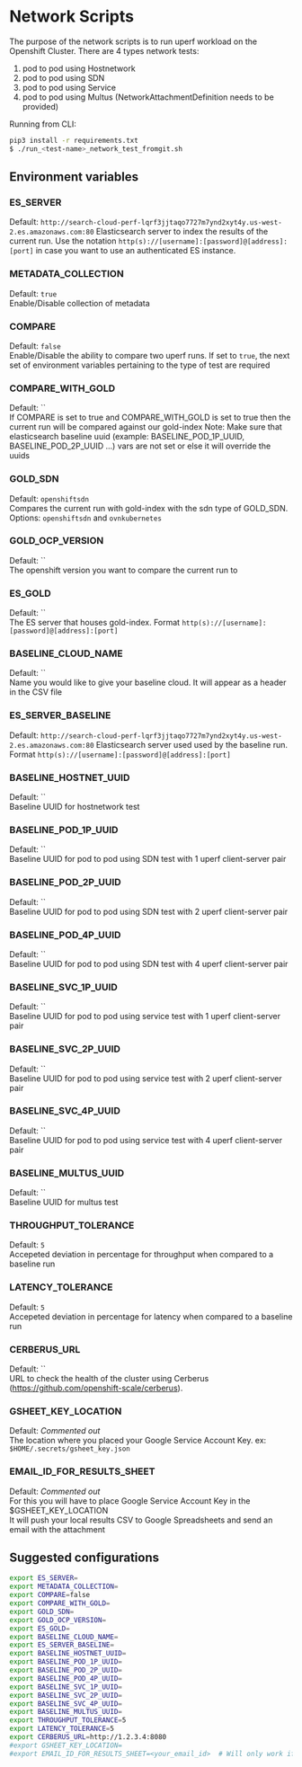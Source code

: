 # Network Scripts

The purpose of the network scripts is to run uperf workload on the Openshift Cluster.
There are 4 types network tests:
1. pod to pod using Hostnetwork
2. pod to pod using SDN
3. pod to pod using Service
4. pod to pod using Multus (NetworkAttachmentDefinition needs to be provided)

Running from CLI:

```sh
pip3 install -r requirements.txt
$ ./run_<test-name>_network_test_fromgit.sh 
```

## Environment variables

### ES_SERVER
Default: `http://search-cloud-perf-lqrf3jjtaqo7727m7ynd2xyt4y.us-west-2.es.amazonaws.com:80`
Elasticsearch server to index the results of the current run. Use the notation `http(s)://[username]:[password]@[address]:[port]` in case you want to use an authenticated ES instance.

### METADATA_COLLECTION
Default: `true`   
Enable/Disable collection of metadata

### COMPARE
Default: `false`        
Enable/Disable the ability to compare two uperf runs. If set to `true`, the next set of environment variables pertaining to the type of test are required

### COMPARE_WITH_GOLD
Default: ``     
If COMPARE is set to true and COMPARE_WITH_GOLD is set to true then the current run will be compared against our gold-index
Note: Make sure that elasticsearch baseline uuid (example: BASELINE_POD_1P_UUID, BASELINE_POD_2P_UUID ...) vars are not set or else it will override the uuids

### GOLD_SDN
Default: `openshiftsdn`   
Compares the current run with gold-index with the sdn type of GOLD_SDN. Options: `openshiftsdn` and `ovnkubernetes`

### GOLD_OCP_VERSION
Default: ``     
The openshift version you want to compare the current run to

### ES_GOLD
Default: ``     
The ES server that houses gold-index. Format `http(s)://[username]:[password]@[address]:[port]`

### BASELINE_CLOUD_NAME
Default: ``    
Name you would like to give your baseline cloud. It will appear as a header in the CSV file

### ES_SERVER_BASELINE 
Default: `http://search-cloud-perf-lqrf3jjtaqo7727m7ynd2xyt4y.us-west-2.es.amazonaws.com:80`
Elasticsearch server used used by the baseline run. Format `http(s)://[username]:[password]@[address]:[port]`

### BASELINE_HOSTNET_UUID
Default: ``   
Baseline UUID for hostnetwork test  

### BASELINE_POD_1P_UUID
Default: ``   
Baseline UUID for pod to pod using SDN test with 1 uperf client-server pair

### BASELINE_POD_2P_UUID
Default: ``   
Baseline UUID for pod to pod using SDN test with 2 uperf client-server pair

### BASELINE_POD_4P_UUID
Default: ``   
Baseline UUID for pod to pod using SDN test with 4 uperf client-server pair

### BASELINE_SVC_1P_UUID
Default: ``   
Baseline UUID for pod to pod using service test with 1 uperf client-server pair

### BASELINE_SVC_2P_UUID
Default: ``   
Baseline UUID for pod to pod using service test with 2 uperf client-server pair

### BASELINE_SVC_4P_UUID
Default: ``   
Baseline UUID for pod to pod using service test with 4 uperf client-server pair

### BASELINE_MULTUS_UUID
Default: ``   
Baseline UUID for multus test

### THROUGHPUT_TOLERANCE
Default: `5`   
Accepeted deviation in percentage for throughput when compared to a baseline run

### LATENCY_TOLERANCE
Default: `5`   
Accepeted deviation in percentage for latency when compared to a baseline run

### CERBERUS_URL
Default: ``     
URL to check the health of the cluster using Cerberus (https://github.com/openshift-scale/cerberus).

### GSHEET_KEY_LOCATION
Default: *Commented out*      
The location where you placed your Google Service Account Key. ex: `$HOME/.secrets/gsheet_key.json`

### EMAIL_ID_FOR_RESULTS_SHEET
Default: *Commented out*       
For this you will have to place Google Service Account Key in the $GSHEET_KEY_LOCATION   
It will push your local results CSV to Google Spreadsheets and send an email with the attachment

## Suggested configurations

```sh
export ES_SERVER=
export METADATA_COLLECTION=
export COMPARE=false
export COMPARE_WITH_GOLD=
export GOLD_SDN=
export GOLD_OCP_VERSION=
export ES_GOLD=
export BASELINE_CLOUD_NAME=
export ES_SERVER_BASELINE=
export BASELINE_HOSTNET_UUID=
export BASELINE_POD_1P_UUID=
export BASELINE_POD_2P_UUID=
export BASELINE_POD_4P_UUID=
export BASELINE_SVC_1P_UUID=
export BASELINE_SVC_2P_UUID=
export BASELINE_SVC_4P_UUID=
export BASELINE_MULTUS_UUID=
export THROUGHPUT_TOLERANCE=5
export LATENCY_TOLERANCE=5
export CERBERUS_URL=http://1.2.3.4:8080
#export GSHEET_KEY_LOCATION=
#export EMAIL_ID_FOR_RESULTS_SHEET=<your_email_id>  # Will only work if you have google service account key
```

